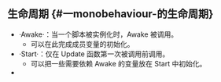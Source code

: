 ## 生命周期 {#一monobehaviour-的生命周期}

* ·Awake·：当一个脚本被实例化时，Awake 被调用。
  * 可以在此完成成员变量的初始化。
* ·Start·：仅在 Update 函数第一次被调用前调用。
  * 可以把一些需要依赖 Awake 的变量放在 Start 中初始化。
* 


